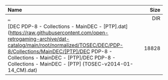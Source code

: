 |Name|Size|
|:---|---:|
|[..](../index.html)|DIR|
|[DEC PDP-8 - Collections - MainDEC - [PTP].dat](https://raw.githubusercontent.com/open-retrogaming-archive/dat-catalog/main/root/normalized/TOSEC/DEC/PDP-8/Collections/MainDEC/[PTP]/DEC PDP-8 - Collections - MainDEC - [PTP]/DEC PDP-8 - Collections - MainDEC - [PTP] (TOSEC-v2014-01-14_CM).dat)|18828|
